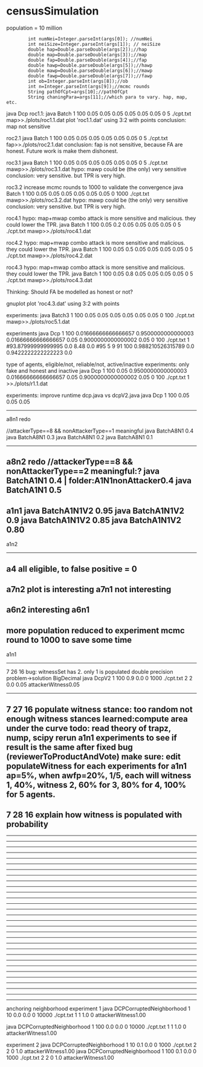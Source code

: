 # censusSimulation
population = 10 million



			int numNei=Integer.parseInt(args[0]); //numNei
			int neiSize=Integer.parseInt(args[1]); // neiSize
			double hap=Double.parseDouble(args[2]);//hap
			double map=Double.parseDouble(args[3]);//map
			double fap=Double.parseDouble(args[4]);//fap
			double hawp=Double.parseDouble(args[5]);//hawp
			double mawp=Double.parseDouble(args[6]);//mawp
			double fawp=Double.parseDouble(args[7]);//fawp
			int ob=Integer.parseInt(args[8]);//ob
			int n=Integer.parseInt(args[9]);//mcmc rounds
			String pathOfCpt=args[10];//pathOfCpt
			String chaningPara=args[11];//which para to vary. hap, map, etc.
			

java Dcp 
roc1.1: 
java Batch 1 100 0.05 0.05 0.05 0.05 0.05 0.05 0 5 ./cpt.txt map>>./plots/roc1.1.dat
 plot 'roc1.1.dat' using 3:2 with points
conclusion: map not sensitive


roc2.1
java Batch 1 100 0.05 0.05 0.05 0.05 0.05 0.05 0 5 ./cpt.txt fap>>./plots/roc2.1.dat
conclusion: fap is not sensitive, because FA are honest. Future work is make them dishonest.


roc3.1
java Batch 1 100 0.05 0.05 0.05 0.05 0.05 0.05 0 5 ./cpt.txt mawp>>./plots/roc3.1.dat
hypo: mawp could be (the only) very sensitive
conclusion: very sensitive. but TPR is very high. 


roc3.2 increase mcmc rounds to 1000 to validate the convergence
java Batch 1 100 0.05 0.05 0.05 0.05 0.05 0.05 0 1000 ./cpt.txt mawp>>./plots/roc3.2.dat
hypo: mawp could be (the only) very sensitive
conclusion: very sensitive. but TPR is very high. 

roc4.1
hypo: map+mwap combo attack is more sensitive and malicious. they could lower the TPR.
java Batch 1 100 0.05 0.2 0.05 0.05 0.05 0.05 0 5 ./cpt.txt mawp>>./plots/roc4.1.dat

roc4.2
hypo: map+mwap combo attack is more sensitive and malicious. they could lower the TPR.
java Batch 1 100 0.05 0.5 0.05 0.05 0.05 0.05 0 5 ./cpt.txt mawp>>./plots/roc4.2.dat

roc4.3
hypo: map+mwap combo attack is more sensitive and malicious. they could lower the TPR.
java Batch 1 100 0.05 0.8 0.05 0.05 0.05 0.05 0 5 ./cpt.txt mawp>>./plots/roc4.3.dat


Thinking: Should FA be modelled as honest or not?

gnuplot
plot 'roc4.3.dat' using 3:2 with points

experiments:
java Batch3 1 100 0.05 0.05 0.05 0.05 0.05 0.05 0 100 ./cpt.txt mawp>>./plots/roc5.1.dat


experiments
 java Dcp 1 100 0.01666666666666657 0.9500000000000003 0.01666666666666657 0.05 0.9000000000000002 0.05 0 100 ./cpt.txt 1
 #93.87999999999995 0.0 8.48 0.0
 #95 5 9 91
 100 0.988210526315789 0.0 0.9422222222222223 0.0

type of agents, eligible/not, reliable/not, active/inactive
experiments: only fake and honest and inactive 
 java Dcp 1 100 0.05 0.9500000000000003 0.01666666666666657 0.05 0.9000000000000002 0.05 0 100 ./cpt.txt 1 >>./plots/r1.1.dat

 experiments: improve runtime
 dcp.java vs dcpV2.java
java Dcp 1 100 0.05 0.05 0.05 




--------------------
a8n1 redo

//attackerType==8 && nonAttackerType==1
meaningful
 java BatchA8N1 0.4
 java BatchA8N1 0.3
 java BatchA8N1 0.2
 java BatchA8N1 0.1

--------------------
a8n2 redo
//attackerType==8 && nonAttackerType==2
meaningful:?
 java BatchA1N1 0.4 | folder:A1N1nonAttacker0.4
java BatchA1N1 0.5
--------------------
a1n1
java BatchA1N1V2 0.95
java BatchA1N1V2 0.9
java BatchA1N1V2 0.85
java BatchA1N1V2 0.80
--------------------
a1n2

--------------------
a4 all eligible, to false positive = 0  
--------------------
a7n2 plot is interesting
a7n1 not interesting
--------------------
a6n2 interesting
a6n1 
--------------------


more population
reduced to experiment mcmc round to 1000 to save some time
--------------------
a1n1

--------------------
7 26 16
bug: witnessSet has 2. only 1 is populated
double precision problem->solution BigDecimal
java DcpV2 1 100 0.9 0.0 0 1000 ./cpt.txt 2 2 0.0 0.05 attackerWitness0.05

--------------------
7 27 16
populate witness stance: too random not enough witness stances
learned:compute area under the curve todo: read theory of trapz, nump, scipy
rerun a1n1 experiments to see if result is the same after fixed bug (reviewerToProductAndVote)
make sure: edit populateWitness for each experiments
for a1n1 ap=5%, when awfp=20%, 1/5, each will witness 1, 40%, witness 2, 60% for 3, 80% for 4, 100% for 5 agents. 
--------------------
7 28 16
explain how witness is populated with probability
--------------------
--------------------
--------------------

--------------------
--------------------
--------------------

--------------------
--------------------
--------------------

--------------------
--------------------
--------------------

--------------------
--------------------
--------------------
--------------------
--------------------
--------------------
--------------------
--------------------
--------------------
--------------------
--------------------
--------------------
--------------------
--------------------
--------------------
--------------------
--------------------
--------------------
--------------------
anchoring neighborhood
experiment 1
java DCPCorruptedNeighborhood 1 10 0.0 0.0 0 10000 ./cpt.txt 1 1 1.0 0 attackerWitness1.00

java DCPCorruptedNeighborhood 1 100 0.0 0.0 0 10000 ./cpt.txt 1 1 1.0 0 attackerWitness1.00

experiment 2
java DCPCorruptedNeighborhood 1 10 0.1 0.0 0 1000 ./cpt.txt 2 2 0 1.0  attackerWitness1.00
java DCPCorruptedNeighborhood 1 100 0.1 0.0 0 1000 ./cpt.txt 2 2 0 1.0  attackerWitness1.00